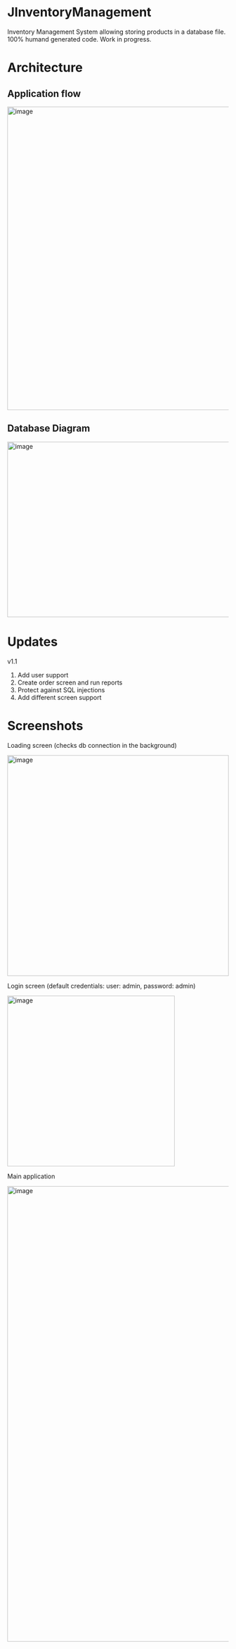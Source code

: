 # JInventoryManagement
Inventory Management System allowing storing products in a database file. 100% humand generated code. Work in progress.

# Architecture
## Application flow

<img width="1254" height="690" alt="image" src="https://github.com/user-attachments/assets/6604eb5e-0b11-4729-a2d7-a359e48479c3" />

## Database Diagram

<img width="632" height="399" alt="image" src="https://github.com/user-attachments/assets/286b9bb4-a93f-404c-b5ed-ddb8279934f4" />

# Updates
v1.1
1. Add user support
2. Create order screen and run reports
3. Protect against SQL injections
4. Add different screen support

# Screenshots

Loading screen (checks db connection in the background)  

<img width="504" height="502" alt="image" src="https://github.com/user-attachments/assets/c59ec8c9-c919-40b2-9a11-13162a93bac3" />

Login screen (default credentials: user: admin, password: admin)  

<img width="381" height="388" alt="image" src="https://github.com/user-attachments/assets/a9258d18-6972-4fcc-b406-240765c0783c" />

Main application  

<img width="1909" height="1036" alt="image" src="https://github.com/user-attachments/assets/11fdb07b-f54e-4fa0-9d98-be83fb2b4e0f" />



